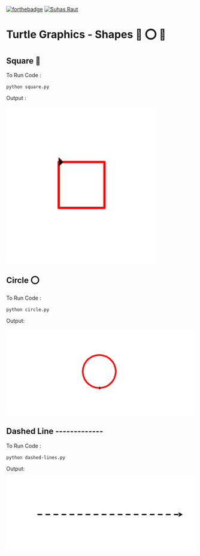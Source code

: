 [![forthebadge](https://forthebadge.com/images/badges/made-with-python.svg)](https://forthebadge.com)
[![Suhas Raut](https://img.shields.io/badge/Made%20By-Suhas%20Raut-%2300C0A3?style=for-the-badge&logo=github&logoColor=00C0A3)](https://github.com/Suhas-Raut)

# Turtle Graphics - Shapes 🔳 ⭕ 🔺

##  Square 🔳

To Run Code : 
```
python square.py
```
Output :

<img align="center" alt="coding" width="400" src="https://github.com/Suhas-Raut/Python-Codes/blob/master/GettingStarted-PythonCodes/Turtle-Graphics/Output1.png">

## Circle ⭕

To Run Code :
```
python circle.py
```

Output:

<img align="center" alt="coding" width="800" src="https://github.com/Suhas-Raut/Python-Codes/blob/master/GettingStarted-PythonCodes/Turtle-Graphics/Output2.png">


## Dashed Line -------------

To Run Code :
```
python dashed-lines.py
```

Output:

<img align="center" alt="coding" width="800" src="https://github.com/Suhas-Raut/Python-Codes/blob/master/GettingStarted-PythonCodes/Turtle-Graphics/Output3.png">

